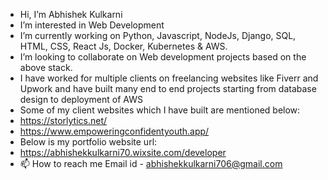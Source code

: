 - Hi, I’m Abhishek Kulkarni
- I’m interested in Web Development
- I’m currently working on Python, Javascript, NodeJs, Django, SQL, HTML, CSS, React Js, Docker, Kubernetes & AWS.
- I’m looking to collaborate on Web development projects based on the above stack.
- I have worked for multiple clients on freelancing websites like Fiverr and Upwork and have built many end to end projects starting from database design to          deployment of AWS
- Some of my client websites which I have built are mentioned below:
-    https://storlytics.net/
-    https://www.empoweringconfidentyouth.app/
- Below is my portfolio website url:
-    https://abhishekkulkarni70.wixsite.com/developer
- 📫 How to reach me 
     Email id - abhishekkulkarni706@gmail.com

<!---
abhi-kulkarni/abhi-kulkarni is a ✨ special ✨ repository because its `README.md` (this file) appears on your GitHub profile.
You can click the Preview link to take a look at your changes.
--->
